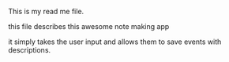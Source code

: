 This is my read me file.

this file describes this awesome note making app

it simply takes the user input and allows them to save events with descriptions.